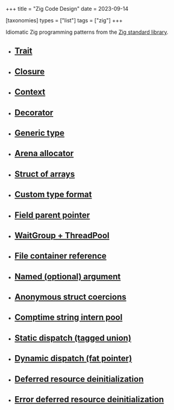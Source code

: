 +++
title = "Zig Code Design"
date = 2023-09-14

[taxonomies]
types = ["list"]
tags = ["zig"]
+++

Idiomatic Zig programming patterns from the [Zig standard library](https://ziglang.org/documentation/master/std).

<!-- more -->

- ## [Trait](https://github.com/ziglang/zig/blob/0.11.0/lib/std/meta/trait.zig#L10)

- ## [Closure](https://github.com/ziglang/zig/blob/0.11.0/lib/std/Thread/Pool.zig#L86)

- ## [Context](https://github.com/ziglang/zig/blob/0.11.0/lib/std/hash_map.zig#L133)

- ## [Decorator](https://zig.news/xq/cool-zig-patterns-configuration-parameters-591a)

- ## [Generic type](https://github.com/ziglang/zig/blob/0.11.0/lib/std/hash_map.zig#L370)

- ## [Arena allocator](https://github.com/ziglang/zig/blob/0.11.0/lib/std/heap/arena_allocator.zig#L8)

- ## [Struct of arrays](https://zig.news/andrewrk/multi-object-for-loops-data-oriented-design-41ob)

- ## [Custom type format](https://github.com/ziglang/zig/blob/0.11.0/lib/std/Uri.zig#L209)

- ## [Field parent pointer](https://github.com/ziglang/zig/blob/0.11.0/lib/std/Thread/Futex.zig#L640)

- ## [WaitGroup + ThreadPool](https://github.com/ziglang/zig/blob/0.11.0/lib/build_runner.zig#L772)

- ## [File container reference](https://github.com/ziglang/zig/blob/0.11.0/lib/std/Thread.zig#L24)

- ## [Named (optional) argument](https://github.com/ziglang/zig/blob/0.11.0/lib/std/fmt.zig#L22)

- ## [Anonymous struct coercions](https://zig.news/xq/cool-zig-patterns-305o)

- ## [Comptime string intern pool](https://zig.news/xq/cool-zig-patterns-comptime-string-interning-3558)

- ## [Static dispatch (tagged union)](https://zig.news/kristoff/easy-interfaces-with-zig-0100-2hc5)

- ## [Dynamic dispatch (fat pointer)](https://github.com/ziglang/zig/blob/0.11.0/lib/std/mem/Allocator.zig#L14)

- ## [Deferred resource deinitialization](https://github.com/ziglang/zig/blob/0.11.0/lib/std/once.zig#L30)

- ## [Error deferred resource deinitialization](https://github.com/ziglang/zig/blob/0.11.0/lib/std/tz.zig#L92)
